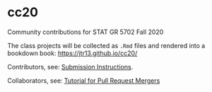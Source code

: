 # cc20

Community contributions for STAT GR 5702 Fall 2020

The class projects will be collected as `.Rmd` files and rendered into a bookdown book: https://jtr13.github.io/cc20/

Contributors, see: [Submission Instructions](https://jtr13.github.io/cc20/index.html).

Collaborators, see: [Tutorial for Pull Request Mergers](https://jtr13.github.io/cc20/tutorial-for-pull-request-mergers.html)

